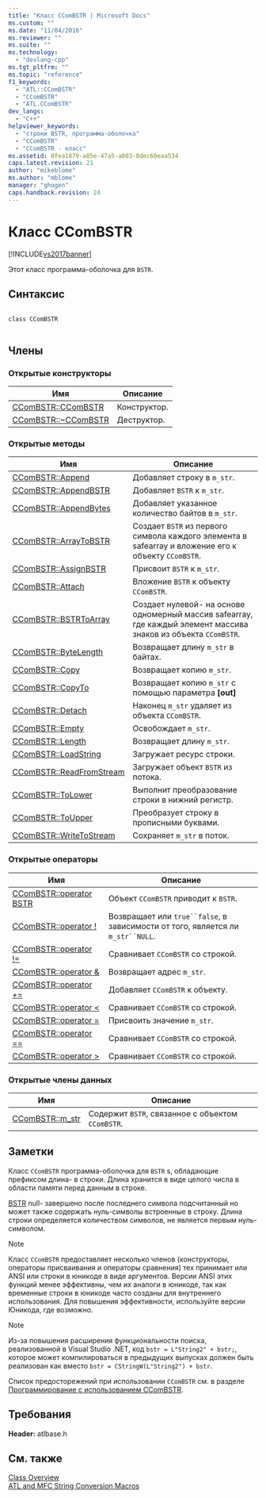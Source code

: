 ```yaml
---
title: "Класс CComBSTR | Microsoft Docs"
ms.custom: ""
ms.date: "11/04/2016"
ms.reviewer: ""
ms.suite: ""
ms.technology: 
  - "devlang-cpp"
ms.tgt_pltfrm: ""
ms.topic: "reference"
f1_keywords: 
  - "ATL::CComBSTR"
  - "CComBSTR"
  - "ATL.CComBSTR"
dev_langs: 
  - "C++"
helpviewer_keywords: 
  - "строки BSTR, программа-оболочка"
  - "CComBSTR"
  - "CComBSTR - класс"
ms.assetid: 8fea1879-a05e-47a5-a803-8dec60eaa534
caps.latest.revision: 21
author: "mikeblome"
ms.author: "mblome"
manager: "ghogen"
caps.handback.revision: 24
---
```

# Класс CComBSTR
[!INCLUDE[vs2017banner](../../assembler/inline/includes/vs2017banner.md)]

Этот класс программа\-оболочка для `BSTR`.  
  
## Синтаксис  
  
```  
  
class CComBSTR  
  
```  
  
## Члены  
  
### Открытые конструкторы  
  
|Имя|Описание|  
|---------|--------------|  
|[CComBSTR::CComBSTR](../Topic/CComBSTR::CComBSTR.md)|Конструктор.|  
|[CComBSTR::~CComBSTR](../Topic/CComBSTR::~CComBSTR.md)|Деструктор.|  
  
### Открытые методы  
  
|Имя|Описание|  
|---------|--------------|  
|[CComBSTR::Append](../Topic/CComBSTR::Append.md)|Добавляет строку в `m_str`.|  
|[CComBSTR::AppendBSTR](../Topic/CComBSTR::AppendBSTR.md)|Добавляет `BSTR` к `m_str`.|  
|[CComBSTR::AppendBytes](../Topic/CComBSTR::AppendBytes.md)|Добавляет указанное количество байтов в `m_str`.|  
|[CComBSTR::ArrayToBSTR](../Topic/CComBSTR::ArrayToBSTR.md)|Создает `BSTR` из первого символа каждого элемента в safearray и вложение его к объекту `CComBSTR`.|  
|[CComBSTR::AssignBSTR](../Topic/CComBSTR::AssignBSTR.md)|Присвоит `BSTR` к `m_str`.|  
|[CComBSTR::Attach](../Topic/CComBSTR::Attach.md)|Вложение `BSTR` к объекту `CComBSTR`.|  
|[CComBSTR::BSTRToArray](../Topic/CComBSTR::BSTRToArray.md)|Создает нулевой\- на основе одномерный массив safearray, где каждый элемент массива знаков из объекта `CComBSTR`.|  
|[CComBSTR::ByteLength](../Topic/CComBSTR::ByteLength.md)|Возвращает длину `m_str` в байтах.|  
|[CComBSTR::Copy](../Topic/CComBSTR::Copy.md)|Возвращает копию `m_str`.|  
|[CComBSTR::CopyTo](../Topic/CComBSTR::CopyTo.md)|Возвращает копию `m_str` с помощью параметра **\[out\]**|  
|[CComBSTR::Detach](../Topic/CComBSTR::Detach.md)|Наконец `m_str` удаляет из объекта `CComBSTR`.|  
|[CComBSTR::Empty](../Topic/CComBSTR::Empty.md)|Освобождает `m_str`.|  
|[CComBSTR::Length](../Topic/CComBSTR::Length.md)|Возвращает длину `m_str`.|  
|[CComBSTR::LoadString](../Topic/CComBSTR::LoadString.md)|Загружает ресурс строки.|  
|[CComBSTR::ReadFromStream](../Topic/CComBSTR::ReadFromStream.md)|Загружает объект `BSTR` из потока.|  
|[CComBSTR::ToLower](../Topic/CComBSTR::ToLower.md)|Выполнит преобразование строки в нижний регистр.|  
|[CComBSTR::ToUpper](../Topic/CComBSTR::ToUpper.md)|Преобразует строку в прописными буквами.|  
|[CComBSTR::WriteToStream](../Topic/CComBSTR::WriteToStream.md)|Сохраняет `m_str` в поток.|  
  
### Открытые операторы  
  
|Имя|Описание|  
|---------|--------------|  
|[CComBSTR::operator BSTR](../Topic/CComBSTR::operator%20BSTR.md)|Объект `CComBSTR` приводит к `BSTR`.|  
|[CComBSTR::operator \!](../Topic/CComBSTR::operator%20!.md)|Возвращает или `true``false`, в зависимости от того, является ли `m_str``NULL`.|  
|[CComBSTR::operator \!\=](../Topic/CComBSTR::operator%20!=.md)|Сравнивает `CComBSTR` со строкой.|  
|[CComBSTR::operator &](../Topic/CComBSTR::operator%20&.md)|Возвращает адрес `m_str`.|  
|[CComBSTR::operator \+\=](../Topic/CComBSTR::operator%20+=.md)|Добавляет `CComBSTR` к объекту.|  
|[CComBSTR::operator \<](../Topic/CComBSTR::operator%20%3C.md)|Сравнивает `CComBSTR` со строкой.|  
|[CComBSTR::operator \=](../Topic/CComBSTR::operator%20=.md)|Присвоить значение `m_str`.|  
|[CComBSTR::operator \=\=](../Topic/CComBSTR::operator%20==.md)|Сравнивает `CComBSTR` со строкой.|  
|[CComBSTR::operator \>](../Topic/CComBSTR::operator%20%3E.md)|Сравнивает `CComBSTR` со строкой.|  
  
### Открытые члены данных  
  
|Имя|Описание|  
|---------|--------------|  
|[CComBSTR::m\_str](../Topic/CComBSTR::m_str.md)|Содержит `BSTR`, связанное с объектом `CComBSTR`.|  
  
## Заметки  
 Класс `CComBSTR` программа\-оболочка для `BSTR` s, обладающие префиксом длина\- в строки.  Длина хранится в виде целого числа в области памяти перед данным в строке.  
  
 [BSTR](http://msdn.microsoft.com/ru-ru/1b2d7d2c-47af-4389-a6b6-b01b7e915228) null\- завершено после последнего символа подсчитанный но может также содержать нуль\-символы встроенные в строку.  Длина строки определяется количеством символов, не является первым нуль\-символом.  
  
> [!NOTE]
>  Класс `CComBSTR` предоставляет несколько членов \(конструкторы, операторы присваивания и операторы сравнения\) тех принимает или ANSI или строки в юникоде в виде аргументов.  Версии ANSI этих функций менее эффективны, чем их аналоги в юникоде, так как временные строки в юникоде часто созданы для внутреннего использования.  Для повышения эффективности, используйте версии Юникода, где возможно.  
  
> [!NOTE]
>  Из\-за повышения расширения функциональности поиска, реализованной в Visual Studio .NET, код `bstr = L"String2" + bstr;`, которое может компилироваться в предыдущих выпусках должен быть реализован как вместо `bstr = CStringW(L"String2") + bstr`.  
  
 Список предосторежений при использовании `CComBSTR` см. в разделе [Программирование с использованием CComBSTR](../../atl/programming-with-ccombstr-atl.md).  
  
## Требования  
 **Header:**  atlbase.h  
  
## См. также  
 [Class Overview](../../atl/atl-class-overview.md)   
 [ATL and MFC String Conversion Macros](../Topic/ATL%20and%20MFC%20String%20Conversion%20Macros.md)